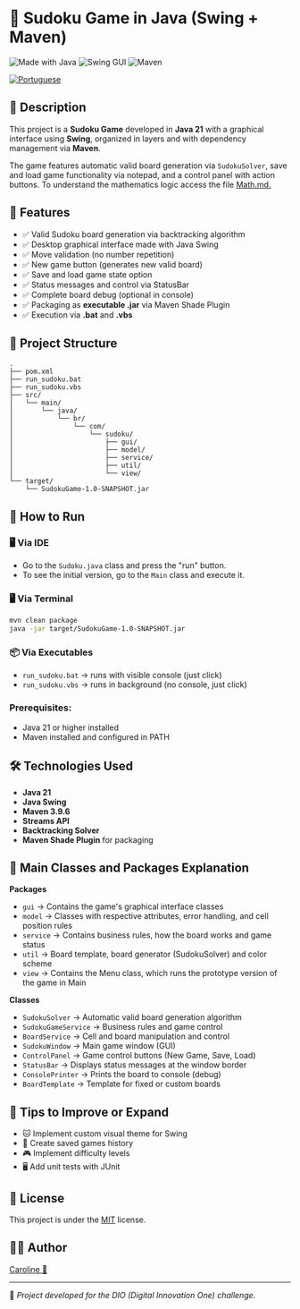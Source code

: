 # 🧩 Sudoku Game in Java (Swing + Maven)

![Made with Java](https://img.shields.io/badge/Made%20with-Java-orange?style=for-the-badge&logo=java) ![Swing GUI](https://img.shields.io/badge/Swing-Graphical%20Interface-blueviolet?style=for-the-badge) ![Maven](https://img.shields.io/badge/Maven-Build%20Tool-important?style=for-the-badge&logo=apachemaven)

<a href="https://github.com/Caroline-Teixeira/sudoku_game/blob/main/README.md">
<img src="https://raw.githubusercontent.com/yammadev/flag-icons/refs/heads/master/png/BR%402x.png" alt="Portuguese" ></a>

## 📖 Description

This project is a **Sudoku Game** developed in **Java 21** with a graphical interface using **Swing**, organized in layers and with dependency management via **Maven**.

The game features automatic valid board generation via `SudokuSolver`, save and load game functionality via notepad, and a control panel with action buttons. 
To understand the mathematics logic access the file 
<a href="https://github.com/Caroline-Teixeira/sudoku_game/blob/main/Math.md">Math.md.</a>


## 🎯 Features

- ✅ Valid Sudoku board generation via backtracking algorithm
- ✅ Desktop graphical interface made with Java Swing
- ✅ Move validation (no number repetition)
- ✅ New game button (generates new valid board)
- ✅ Save and load game state option
- ✅ Status messages and control via StatusBar
- ✅ Complete board debug (optional in console)
- ✅ Packaging as **executable .jar** via Maven Shade Plugin
- ✅ Execution via **.bat** and **.vbs**

## 📂 Project Structure

```
.
├── pom.xml
├── run_sudoku.bat
├── run_sudoku.vbs
├── src/
│   └── main/
│       └── java/
│           └── br/
│               └── com/
│                   └── sudoku/
│                       ├── gui/
│                       ├── model/
│                       ├── service/
│                       ├── util/
│                       └── view/
└── target/
    └── SudokuGame-1.0-SNAPSHOT.jar
```

## 🚀 How to Run

### 🖥️ Via IDE
- Go to the `Sudoku.java` class and press the "run" button.
- To see the initial version, go to the `Main` class and execute it.

### 🖥️ Via Terminal

```bash
mvn clean package
java -jar target/SudokuGame-1.0-SNAPSHOT.jar
```

### 📦 Via Executables

- `run_sudoku.bat` → runs with visible console (just click)
- `run_sudoku.vbs` → runs in background (no console, just click)

### Prerequisites:
- Java 21 or higher installed
- Maven installed and configured in PATH

## 🛠️ Technologies Used

- **Java 21**
- **Java Swing**
- **Maven 3.9.6**
- **Streams API**
- **Backtracking Solver**
- **Maven Shade Plugin** for packaging

## 📖 Main Classes and Packages Explanation

**Packages**
- `gui` → Contains the game's graphical interface classes
- `model` → Classes with respective attributes, error handling, and cell position rules
- `service` → Contains business rules, how the board works and game status
- `util` → Board template, board generator (SudokuSolver) and color scheme
- `view` → Contains the Menu class, which runs the prototype version of the game in Main

**Classes**
- `SudokuSolver` → Automatic valid board generation algorithm
- `SudokuGameService` → Business rules and game control
- `BoardService` → Cell and board manipulation and control
- `SudokuWindow` → Main game window (GUI)
- `ControlPanel` → Game control buttons (New Game, Save, Load)
- `StatusBar` → Displays status messages at the window border
- `ConsolePrinter` → Prints the board to console (debug)
- `BoardTemplate` → Template for fixed or custom boards

## 📌 Tips to Improve or Expand

- 🐱 Implement custom visual theme for Swing
- 💾 Create saved games history
- 🎮 Implement difficulty levels
- 🖥️ Add unit tests with JUnit

## 📄 License

This project is under the [MIT](LICENSE) license.

## 👩‍💻 Author

<a href="https://github.com/Caroline-Teixeira">Caroline 💙</a>

---

📌 *Project developed for the DIO (Digital Innovation One) challenge.*
